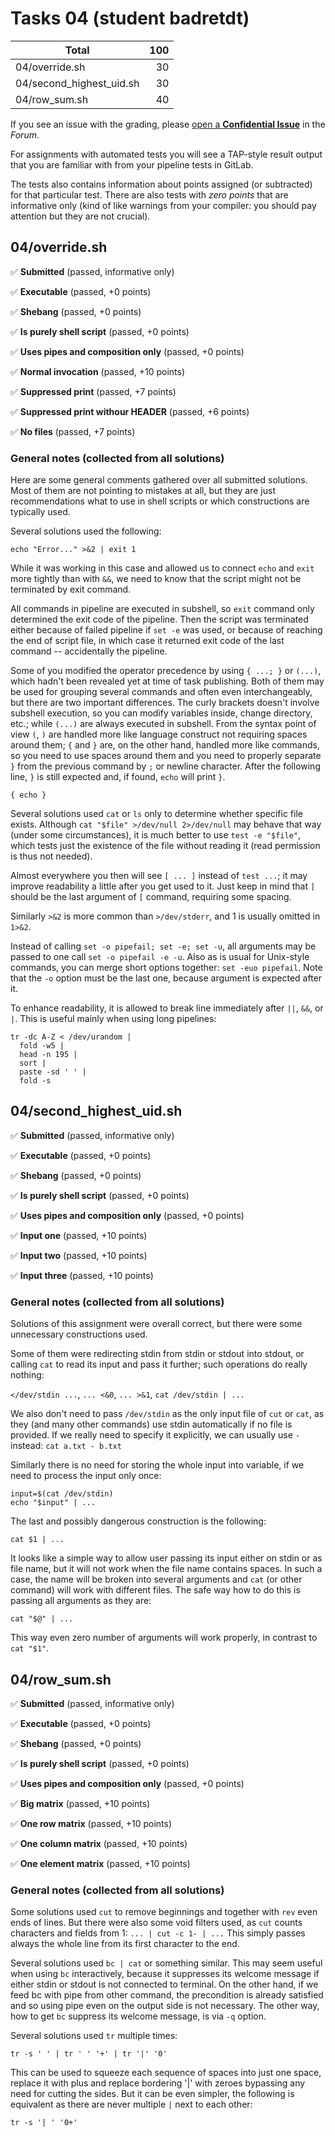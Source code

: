# Tasks 04 (student badretdt)

| Total                                            |   100 |
|--------------------------------------------------|------:|
| 04/override.sh                                   |    30 |
| 04/second_highest_uid.sh                         |    30 |
| 04/row_sum.sh                                    |    40 |

If you see an issue with the grading, please
[open a **Confidential Issue**](https://gitlab.mff.cuni.cz/teaching/nswi177/2022/common/forum/-/issues/new?issue[confidential]=true&issue[title]=Grading+Tasks+04)
in the _Forum_.


For assignments with automated tests you will see a TAP-style result output
that you are familiar with from your pipeline tests in GitLab.

The tests also contains information about points assigned (or subtracted)
for that particular test. There are also tests with _zero points_ that
are informative only (kind of like warnings from your compiler: you
should pay attention but they are not crucial).

## 04/override.sh

✅ **Submitted** (passed, informative only)

✅ **Executable** (passed, +0 points)

✅ **Shebang** (passed, +0 points)

✅ **Is purely shell script** (passed, +0 points)

✅ **Uses pipes and composition only** (passed, +0 points)

✅ **Normal invocation** (passed, +10 points)

✅ **Suppressed print** (passed, +7 points)

✅ **Suppressed print withour HEADER** (passed, +6 points)

✅ **No files** (passed, +7 points)



### General notes (collected from all solutions)

Here are some general comments gathered over all submitted solutions. Most of
them are not pointing to mistakes at all, but they are just recommendations
what to use in shell scripts or which constructions are typically used.


Several solutions used the following:

```
echo "Error..." >&2 | exit 1
```

While it was working in this case and allowed us to connect `echo` and `exit`
more tightly than with `&&`, we need to know that the script might not be
terminated by exit command.

All commands in pipeline are executed in subshell, so `exit` command only
determined the exit code of the pipeline. Then the script was terminated either
because of failed pipeline if `set -e` was used, or because of reaching the end
of script file, in which case it returned exit code of the last command --
accidentally the pipeline.


Some of you modified the operator precedence by using `{ ...; }` or `(...)`,
which hadn't been revealed yet at time of task publishing. Both of them may be
used for grouping several commands and often even interchangeably, but there are
two important differences. The curly brackets doesn't involve subshell
execution, so you can modify variables inside, change directory, etc.; while
`(...)` are always executed in subshell. From the syntax point of view `(`, `)`
are handled more like language construct not requiring spaces around them; `{`
and `}` are, on the other hand, handled more like commands, so you need to use
spaces around them and you need to properly separate `}` from the previous
command by `;` or newline character. After the following line, `}` is still
expected and, if found, `echo` will print `}`.

```
{ echo }
```

Several solutions used `cat` or `ls` only to determine whether specific file
exists. Although `cat "$file" >/dev/null 2>/dev/null` may behave that way (under
some circumstances), it is much better to use `test -e "$file"`, which tests
just the existence of the file without reading it (read permission is thus not
needed).

Almost everywhere you then will see `[ ... ]` instead of `test ...`; it may
improve readability a little after you get used to it. Just keep in mind that
`]` should be the last argument of `[` command, requiring some spacing.

Similarly `>&2` is more common than `>/dev/stderr`, and 1 is usually omitted in
`1>&2`.


Instead of calling `set -o pipefail; set -e; set -u`, all arguments may be
passed to one call `set -o pipefail -e -u`. Also as is usual for Unix-style
commands, you can merge short options together: `set -euo pipefail`. Note that
the `-o` option must be the last one, because argument is expected after it.


To enhance readability, it is allowed to break line immediately after `||`,
`&&`, or `|`. This is useful mainly when using long pipelines:

```
tr -dc A-Z < /dev/urandom |
  fold -w5 |
  head -n 195 |
  sort |
  paste -sd ' ' |
  fold -s
```


## 04/second_highest_uid.sh

✅ **Submitted** (passed, informative only)

✅ **Executable** (passed, +0 points)

✅ **Shebang** (passed, +0 points)

✅ **Is purely shell script** (passed, +0 points)

✅ **Uses pipes and composition only** (passed, +0 points)

✅ **Input one** (passed, +10 points)

✅ **Input two** (passed, +10 points)

✅ **Input three** (passed, +10 points)



### General notes (collected from all solutions)

Solutions of this assignment were overall correct,
but there were some unnecessary constructions used.

Some of them were redirecting stdin from stdin or stdout into stdout, or calling
`cat` to read its input and pass it further; such operations do really nothing:

`</dev/stdin ...`, `... <&0`, `... >&1`, `cat /dev/stdin | ...`

We also don't need to pass `/dev/stdin` as the only input file of `cut` or
`cat`, as they (and many other commands) use stdin automatically if no file is
provided. If we really need to specify it explicitly, we can usually use `-`
instead: `cat a.txt - b.txt`


Similarly there is no need for storing the whole input into variable, if we
need to process the input only once:

```
input=$(cat /dev/stdin)
echo "$input" | ...
```

The last and possibly dangerous construction is the following:

`cat $1 | ...`

It looks like a simple way to allow user passing its input either on stdin
or as file name, but it will not work when the file name contains spaces.
In such a case, the name will be broken into several arguments and `cat`
(or other command) will work with different files.
The safe way how to do this is passing all arguments as they are:

`cat "$@" | ...`

This way even zero number of arguments will work properly, in contrast to `cat "$1"`.


## 04/row_sum.sh

✅ **Submitted** (passed, informative only)

✅ **Executable** (passed, +0 points)

✅ **Shebang** (passed, +0 points)

✅ **Is purely shell script** (passed, +0 points)

✅ **Uses pipes and composition only** (passed, +0 points)

✅ **Big matrix** (passed, +10 points)

✅ **One row matrix** (passed, +10 points)

✅ **One column matrix** (passed, +10 points)

✅ **One element matrix** (passed, +10 points)



### General notes (collected from all solutions)

Some solutions used `cut` to remove beginnings and together with `rev` even
ends of lines. But there were also some void filters used, as `cut` counts
characters and fields from 1: `... | cut -c 1- | ...`
This simply passes always the whole line from its first character to the end.


Several solutions used `bc | cat` or something similar. This may seem useful
when using `bc` interactively, because it suppresses its welcome message if
either stdin or stdout is not connected to terminal. On the other hand, if we
feed bc with pipe from other command, the precondition is already satisfied and
so using pipe even on the output side is not necessary. The other way, how to
get `bc` suppress its welcome message, is via `-q` option.


Several solutions used `tr` multiple times:

```
tr -s ' ' | tr ' ' '+' | tr '|' '0'
```

This can be used to squeeze each sequence of spaces into just one space,
replace it with plus and replace bordering '|' with zeroes bypassing any need
for cutting the sides. But it can be even simpler, the following is equivalent
as there are never multiple `|` next to each other:

```
tr -s '| ' '0+'
```


